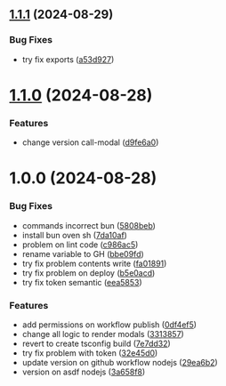 ## [1.1.1](https://github.com/SMCodesP/call-modal/compare/v1.1.0...v1.1.1) (2024-08-29)


### Bug Fixes

* try fix exports ([a53d927](https://github.com/SMCodesP/call-modal/commit/a53d9271904f5c3984c8f784149dfae56f07ae87))

# [1.1.0](https://github.com/SMCodesP/call-modal/compare/v1.0.0...v1.1.0) (2024-08-28)


### Features

* change version call-modal ([d9fe6a0](https://github.com/SMCodesP/call-modal/commit/d9fe6a063ba27f5f2a4aa4162b15a7cb1922cca5))

# 1.0.0 (2024-08-28)


### Bug Fixes

* commands incorrect bun ([5808beb](https://github.com/SMCodesP/call-modal/commit/5808beb34048c4632cd8c0072866ed079a7ef975))
* install bun oven sh ([7da10af](https://github.com/SMCodesP/call-modal/commit/7da10aff9efeafa66244d6ef689d7da209e0d44e))
* problem on lint code ([c986ac5](https://github.com/SMCodesP/call-modal/commit/c986ac501a39cb97c617c8e0efd069896a377142))
* rename variable to GH ([bbe09fd](https://github.com/SMCodesP/call-modal/commit/bbe09fdcaeac26aa3c0957aa5253790e2c562306))
* try fix problem contents write ([fa01891](https://github.com/SMCodesP/call-modal/commit/fa018911ddd58f4fbbc7b1dc07da104e3e5ea025))
* try fix problem on deploy ([b5e0acd](https://github.com/SMCodesP/call-modal/commit/b5e0acd70a5fdadaa25b46c91f60b9ddec591af7))
* try fix token semantic ([eea5853](https://github.com/SMCodesP/call-modal/commit/eea5853913b0433585b10e1cf9eb1f5ce367993d))


### Features

* add permissions on workflow publish ([0df4ef5](https://github.com/SMCodesP/call-modal/commit/0df4ef523f8639f4d47692f4142edb7cf00c97ff))
* change all logic to render modals ([3313857](https://github.com/SMCodesP/call-modal/commit/331385706ad57bdc0aaa47107e7f0949ac77f7ea))
* revert to create tsconfig build ([7e7dd32](https://github.com/SMCodesP/call-modal/commit/7e7dd32f891cbb7b6456f25949dd8fe967751ba1))
* try fix problem with token ([32e45d0](https://github.com/SMCodesP/call-modal/commit/32e45d0f6cf2faf50087b936f6cd24addf2744f0))
* update version on github workflow nodejs ([29ea6b2](https://github.com/SMCodesP/call-modal/commit/29ea6b21afef8bc91c74d4e0107140ce438abdb1))
* version on asdf nodejs ([3a658f8](https://github.com/SMCodesP/call-modal/commit/3a658f89c765af704f1f8eb04ed2da7e3a17f644))
